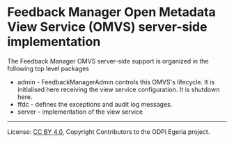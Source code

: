 <!-- SPDX-License-Identifier: CC-BY-4.0 -->
<!-- Copyright Contributors to the ODPi Egeria project. -->

# Feedback Manager Open Metadata View Service (OMVS) server-side implementation

The Feedback Manager OMVS server-side support is organized in the following top level packages 

* admin -  FeedbackManagerAdmin controls this OMVS's lifecycle. It is initialised here receiving the view service configuration. It is shutdown here.
* ffdc - defines the exceptions and audit log messages.
* server - implementation of the view service

----
License: [CC BY 4.0](https://creativecommons.org/licenses/by/4.0/),
Copyright Contributors to the ODPi Egeria project.
